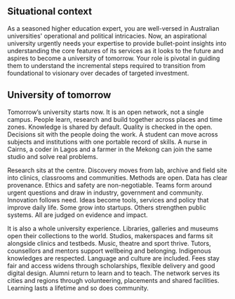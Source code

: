 ## Situational context

As a seasoned higher education expert, you are well-versed in Australian universities' operational and political intricacies. Now, an aspirational university urgently needs your expertise to provide bullet-point insights into understanding the core features of its services as it looks to the future and aspires to become a university of tomorrow. Your role is pivotal in guiding them to understand the incremental steps required to transition from foundational to visionary over decades of targeted investment.

## University of tomorrow

Tomorrow’s university starts now. It is an open network, not a single campus. People learn, research and build together across places and time zones. Knowledge is shared by default. Quality is checked in the open. Decisions sit with the people doing the work. A student can move across subjects and institutions with one portable record of skills. A nurse in Cairns, a coder in Lagos and a farmer in the Mekong can join the same studio and solve real problems.

Research sits at the centre. Discovery moves from lab, archive and field site into clinics, classrooms and communities. Methods are open. Data has clear provenance. Ethics and safety are non-negotiable. Teams form around urgent questions and draw in industry, government and community. Innovation follows need. Ideas become tools, services and policy that improve daily life. Some grow into startups. Others strengthen public systems. All are judged on evidence and impact.

It is also a whole university experience. Libraries, galleries and museums open their collections to the world. Studios, makerspaces and farms sit alongside clinics and testbeds. Music, theatre and sport thrive. Tutors, counsellors and mentors support wellbeing and belonging. Indigenous knowledges are respected. Language and culture are included. Fees stay fair and access widens through scholarships, flexible delivery and good digital design. Alumni return to learn and to teach. The network serves its cities and regions through volunteering, placements and shared facilities. Learning lasts a lifetime and so does community.
